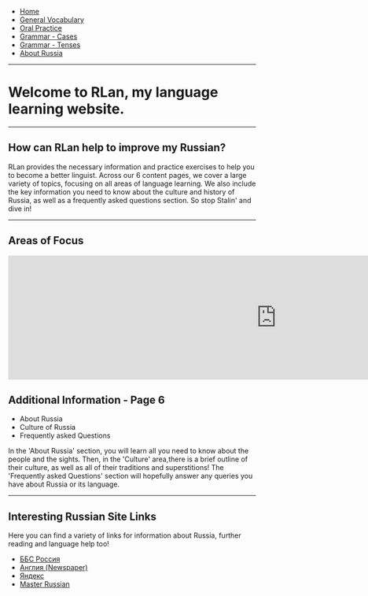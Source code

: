 <div id="google_translate_element"></div><script type="text/javascript">
function googleTranslateElementInit() {
  new google.translate.TranslateElement({pageLanguage: 'en', layout: google.translate.TranslateElement.InlineLayout.SIMPLE, multilanguagePage: true}, 'google_translate_element');
}
</script><script type="text/javascript" src="//translate.google.com/translate_a/element.js?cb=googleTranslateElementInit"></script>
<ul class="breadcrumb">
  <li><a href="https://doggo1.github.io/GIForJIF/index.html">Home</a></li>
  <li><a href="https://doggo1.github.io/GIForJIF/page2.html">General Vocabulary</a></li>
<li><a href="https://doggo1.github.io/GIForJIF/page3.html">Oral Practice</a></li>
<li><a href="https://doggo1.github.io/GIForJIF/page4.html">Grammar - Cases</a></li>
<li><a href="https://doggo1.github.io/GIForJIF/page5.html">Grammar - Tenses</a></li>
<li><a href="https://doggo1.github.io/GIForJIF/page6.html">About Russia</a></li>
</ul>
<hr>
<h1>Welcome to <strong>RLan</strong>, my language learning website.</h1>
<hr>
<h2>How can RLan help to improve my Russian?</h2>
<p>RLan provides the necessary information and practice exercises to help you to become a better linguist. Across our 6 content pages, we cover a large variety of topics, focusing on all areas of language learning. We also include the key information you need to know about the culture and history of Russia, as well as a frequently asked questions section. So stop Stalin' and dive in!</p>
<hr>
<h2>Areas of Focus</h2>
<iframe src="https://h5p.org/h5p/embed/166358" width="1090" height="252" frameborder="0" allowfullscreen="allowfullscreen"></iframe><script src="https://h5p.org/sites/all/modules/h5p/library/js/h5p-resizer.js" charset="UTF-8"></script>
<h2> Additional Information - Page 6</h2>
<ul>
  <li>About Russia</li>
  <li>Culture of Russia</li>
  <li>Frequently asked Questions</li>
</ul>
<p> In the 'About Russia' section, you will learn all you need to know about the people and the sights. Then, in the 'Culture' area,there is a brief outline of their culture, as well as all of their traditions and superstitions! The 'Frequently asked Questions' section will hopefully answer any queries you have about Russia or its language.</p> 
<hr>

<h2>Interesting Russian Site Links</h2>
<p>Here you can find a variety of links for information about Russia, further reading and language help too!</p>
<ul>
  <li><a href="http://www.bbc.com/russian">ББС Россия</a></li>
  <li><a href="https://angliya.com/">Англия (Newspaper)</a></li>
  <li><a href="https://www.yandex.ru/">Яндекс</a></li>
   <li><a href="http://masterrussian.com/">Master Russian</a></li>
</ul>

